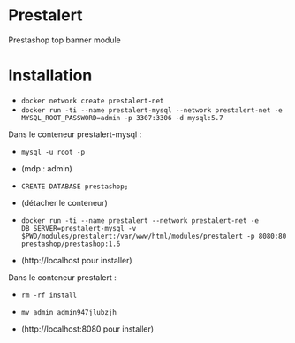 # Prestalert

Prestashop top banner module

# Installation

- `docker network create prestalert-net`  
- `docker run -ti --name prestalert-mysql --network prestalert-net -e MYSQL_ROOT_PASSWORD=admin -p 3307:3306 -d mysql:5.7`

Dans le conteneur prestalert-mysql :  
- `mysql -u root -p` 
- (mdp : admin)
- `CREATE DATABASE prestashop;`
- (détacher le conteneur)

- `docker run -ti --name prestalert --network prestalert-net -e DB_SERVER=prestalert-mysql -v $PWD/modules/prestalert:/var/www/html/modules/prestalert -p 8080:80  prestashop/prestashop:1.6`  

- (http://localhost pour installer)

Dans le conteneur prestalert :  
- `rm -rf install` 
- `mv admin admin947jlubzjh`

- (http://localhost:8080 pour installer)
